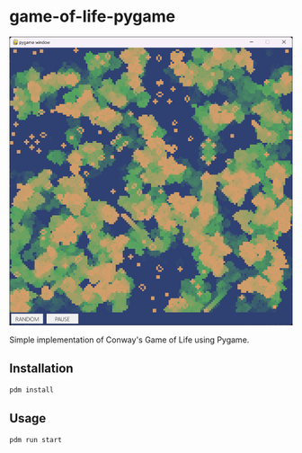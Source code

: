 # game-of-life-pygame

![Screenshot](README_files/Screenshot%202024-07-28%20022547.png)

Simple implementation of Conway's Game of Life using Pygame.

## Installation

```bash
pdm install
```

## Usage

```bash
pdm run start
```